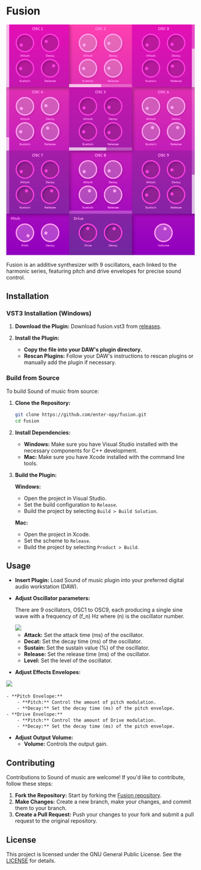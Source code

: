 <h1>Fusion</h2>

<img src="res/Screenshot.png" width="600">

<br>

<p>
    Fusion is an additive synthesizer with 9 oscillators, each linked to the harmonic series, featuring pitch and drive envelopes for precise sound control.
</p>

## Installation
### VST3 Installation (Windows)

1. **Download the Plugin:** Download fusion.vst3 from [releases](https://github.com/enter-opy/fusion/releases).

2. **Install the Plugin:**
   - **Copy the file into your DAW's plugin directory.**
   - **Rescan Plugins:** Follow your DAW's instructions to rescan plugins or manually add the plugin if necessary.

### Build from Source
To build Sound of music from source:

1. **Clone the Repository:**
   ```bash
   git clone https://github.com/enter-opy/fusion.git
   cd fusion
2. **Install Dependencies:**
   - **Windows:** Make sure you have Visual Studio installed with the necessary components for C++ development.
   - **Mac:** Make sure you have Xcode installed with the command line tools.
3. **Build the Plugin:**

   **Windows:**
   - Open the project in Visual Studio.
   - Set the build configuration to `Release`.
   - Build the project by selecting `Build > Build Solution`.

   **Mac:**
   - Open the project in Xcode.
   - Set the scheme to `Release`.
   - Build the project by selecting `Product > Build`.
## Usage
- **Insert Plugin:** Load Sound of music plugin into your preferred digital audio workstation (DAW).
- **Adjust Oscillator parameters:**

    There are 9 oscillators, OSC1 to OSC9, each producing a single sine wave with a frequency of \(f_n\) Hz where \(n\) is the oscillator number.

    <img src="res/Osc.png" width="200">

  - **Attack:** Set the attack time (ms) of the oscillator.
  - **Decat:** Set the decay time (ms) of the oscillator.
  - **Sustain:** Set the sustain value (%) of the oscillator.
  - **Release:** Set the release time (ms) of the oscillator.
  - **Level:** Set the level of the oscillator.

- **Adjust Effects Envelopes:**
<img src="res/Env.png" width="500">

    - **Pitch Envelope:**
        - **Pitch:** Control the amount of pitch modulation.
        - **Decay:** Set the decay time (ms) of the pitch envelope.
    - **Drive Envelope:**
        - **Pitch:** Control the amount of Drive modulation.
        - **Decay:** Set the decay time (ms) of the pitch envelope.
- **Adjust Output Volume:**
  - **Volume:** Controls the output gain.

## Contributing
Contributions to Sound of music are welcome! If you'd like to contribute, follow these steps:
1. **Fork the Repository:** Start by forking the [Fusion repository](https://github.com/enter-opy/fusion).
2. **Make Changes:** Create a new branch, make your changes, and commit them to your branch.
3. **Create a Pull Request:** Push your changes to your fork and submit a pull request to the original repository.
## License
This project is licensed under the GNU General Public License. See the [LICENSE](https://github.com/enter-opy/fusion/blob/main/LICENSE) for details.